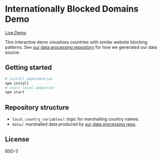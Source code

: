 # Internationally Blocked Domains Demo

[Live Demo](https://lilybhattacharjee5.github.io/interoperability-demo/)

This interactive demo visualizes countries with similar website blocking
patterns. See [our data processing
repository](https://github.com/daylight-lab/uclab-data-processing) for how we
generated our data source.


## Getting started

```sh
# install dependencies
npm install
# start local webserver
npm start
```

## Repository structure

- `local_country_variables/`: logic for marshalling country names.
- `data/`: marshalled data produced by [our data processing
  repo](https://github.com/daylight-lab/uclab-data-processing).



## License
BSD-3
